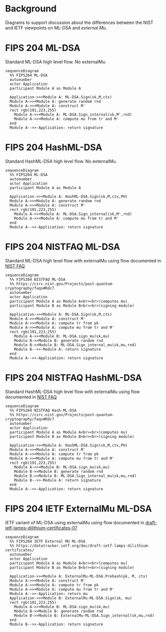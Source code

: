 # Background

Diagrams to support discussion about the differences between the NIST and IETF viewpoints on ML-DSA and <i>external Mu</i>.


# FIPS 204 ML-DSA

Standard ML-DSA high level flow. No externalMu.

```mermaid
sequenceDiagram
  %% FIPS204 ML-DSA
  autonumber
  actor Application
  participant Module A as Module A
  
  Application->>+Module A: ML-DSA.Sign(sk,M,ctx)
  Module A->>+Module A: generate random rnd
  Module A->>+Module A: construct M'
  rect rgb(191,223,255)
    Module A->>+Module A: ML-DSA.Sign_internal(sk,M',rnd)
    Module A->>+Module A: compute mu from tr and M'
  end
  Module A-->>-Application: return signature
  ```

# FIPS 204 HashML-DSA

Standard HashML-DSA high level flow. No externalMu.

```mermaid
sequenceDiagram
  %% FIPS204 ML-DSA
  autonumber
  actor Application
  participant Module A as Module A
  
  Application->>+Module A: HashML-DSA.Sign(sk,M,ctx,PH)
  Module A->>+Module A: generate random rnd
  Module A->>+Module A: construct M'
  rect rgb(191,223,255)
    Module A->>+Module A: ML-DSA.Sign_internal(sk,M',rnd)
    Module A->>+Module A: compute mu from tr and M'
  end
  Module A-->>-Application: return signature
```  

# FIPS 204 NISTFAQ ML-DSA

Standard ML-DSA high level flow with externalMu using flow documented in [NIST FAQ](https://csrc.nist.gov/Projects/post-quantum-cryptography/faqs#Rdc7)

```mermaid
sequenceDiagram
  %% FIPS204 NISTFAQ ML-DSA
  %% https://csrc.nist.gov/Projects/post-quantum-cryptography/faqs#Rdc7
  autonumber
  actor Application
  participant Module A as Module A<br><br>(computes mu)
  participant Module B as Module B<br><br>(signing module)
  
  Application->>+Module A: ML-DSA.Sign(sk,M,ctx)
  Module A->>+Module A: construct M'
  Module A->>+Module A: compute tr from pk
  Module A->>+Module A: compute mu from tr and M'
  rect rgb(191,223,255)
    Module A->>+Module B: ML-DSA.sign_mu(sk,mu)
    Module B->>Module B: generate random rnd
    Module B->>Module B: ML-DSA.Sign_internal_mu(sk,mu,rnd)
    Module B-->>-Module A: return signature
  end
  Module A-->>-Application: return signature
```  

# FIPS 204 NISTFAQ HashML-DSA

Standard HashML-DSA high level flow with externalMu using flow documented in [NIST FAQ](https://csrc.nist.gov/Projects/post-quantum-cryptography/faqs#Rdc7)

```mermaid
sequenceDiagram
  %% FIPS204 NISTFAQ Hash-ML-DSA
  %% https://csrc.nist.gov/Projects/post-quantum-cryptography/faqs#Rdc7
  autonumber
  actor Application
  participant Module A as Module A<br><br>(computes mu)
  participant Module B as Module B<br><br>(signing module)
  
  Application->>+Module A: HashML-DSA.Sign(sk,M,ctx,PH)
  Module A->>+Module A: construct M'
  Module A->>+Module A: compute tr from pk
  Module A->>+Module A: compute mu from tr and M'
  rect rgb(191,223,255)
    Module A->>+Module B: ML-DSA.sign_mu(sk,mu)
    Module B->>Module B: generate random rnd
    Module B->>Module B: ML-DSA.Sign_internal_mu(sk,mu,rnd)
    Module B-->>-Module A: return signature
  end
  Module A-->>-Application: return signature
```  

# FIPS 204 IETF ExternalMu ML-DSA

IETF variant of ML-DSA using externalMu using flow documented in [draft-ietf-lamps-dilithium-certificates-07](https://datatracker.ietf.org/doc/draft-ietf-lamps-dilithium-certificates/)


```mermaid
sequenceDiagram
  %% FIPS204 IETF External MU ML-DSA
  %% https://datatracker.ietf.org/doc/draft-ietf-lamps-dilithium-certificates/
  autonumber
  actor Application
  participant Module A as Module A<br><br>(computes mu)
  participant Module B as Module B<br><br>(signing module)
  
  Application->>+Module A: ExternalMu-ML-DSA.Prehash(pk, M, ctx)
  Module A->>+Module A: construct M'
  Module A->>+Module A: compute tr from pk
  Module A->>+Module A: compute mu from tr and M'
  Module A-->>-Application: return mu
  Application->>+Module B: ExternalMu-ML-DSA.Sign(sk, mu)
  rect rgb(191,223,255)
    Module A->>+Module B: ML-DSA.sign_mu(sk,mu)
    Module B->>Module B: generate random rnd
    Module B->>Module B: ExternalMu-ML-DSA.Sign_internal(sk,mu,rnd)
  end
  Module B-->>-Application: return signature
  
```  
